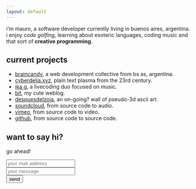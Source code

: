 ```yaml
---
layout: default
---
```


i'm mauro, a software developer currently living in buenos aires, argentina.  
i enjoy *code golfing*, learning about esoteric languages, coding music and that sort of **creative programming**.  

## current projects

* [braincandy](http://braincandy.com.ar), a web development collective from bs as, argentina.
* [cyberdelia.xyz](http://www.cyberdelia.xyz/), plain text plasma from the 23rd century.
* [ika g](http://ikag.github.io/), a livecoding duo focused on music.
* [bit](http://bit.cyberdeck.pw/), my cute weblog.
* [despuesdelzoia](http://asc.cyberdeck.pw/), an on-going? wall of pseudo-3d ascii art.
* [soundcloud](https://soundcloud.com/xq0), from source code to audio.
* [vimeo](https://vimeo.com/xiqi), from source code to video.
* [github](https://github.com/lvm), from source code to source code.

## want to say hi?

go ahead!

<form class="form" action="https://formspree.io/mauro@cyberdeck.pw" method="POST">
      <input type="text" name="_gotcha" style="display:none" />
      <input type="email" id="mail" placeholder="your mail address" name="_replyto"><br/>
      <input type="text" id="mail" placeholder="your message" name="_subject"><br/>
      <button type="submit">send</button>
</form>
